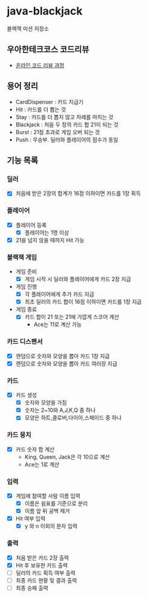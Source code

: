 # java-blackjack

블랙잭 미션 저장소

## 우아한테크코스 코드리뷰

- [온라인 코드 리뷰 과정](https://github.com/woowacourse/woowacourse-docs/blob/master/maincourse/README.md)

## 용어 정리

- CardDispenser : 카드 지급기
- Hit : 카드를 더 뽑는 것
- Stay : 카드를 더 뽑지 않고 차례를 마치는 것
- Blackjack : 처음 두 장의 카드 합 21이 되는 것
- Burst : 21점 초과로 게임 오버 되는 것
- Push : 무승부. 딜러와 플레이어의 점수가 동일

## 기능 목록

### 딜러

- [x] 처음에 받은 2장의 합계가 16점 이하이면 카드를 1장 획득

### 플레이어

- [x] 플레이어 등록
    - [x] 플레이어는 1명 이상
- [x] 21을 넘지 않을 때까지 Hit 가능

### 블랙잭 게임

- 게임 준비
    - [x] 게임 시작 시 딜러와 플레이어에게 카드 2장 지급

- 게임 진행
    - [x] 각 플레이어에게 추가 카드 지급
    - [x] 최초 딜러의 카드 합이 16점 이하이면 카드를 1장 지급

- 게임 종료
    - [x] 카드 합이 21 또는 21에 가깝게 스코어 계산
        - Ace는 11로 계산 가능

### 카드 디스펜서

- [x] 랜덤으로 숫자와 모양을 뽑아 카드 1장 지급
- [x] 랜덤으로 숫자와 모양을 뽑아 카드 여러장 지급

### 카드

- [x] 카드 생성
    - [x] 숫자와 모양을 가짐
    - [x] 숫자는 2~10와 A,J,K,Q 중 하나
    - [x] 모양은 하트,클로버,다이아,스페이드 중 하나

### 카드 뭉치

- [x] 카드 숫자 합 계산
    - King, Queen, Jack은 각 10으로 계산
    - Ace는 1로 계산

### 입력

- [x] 게임에 참여할 사람 이름 입력
    - [x] 이름은 쉼표를 기준으로 분리
    - [x] 이름 앞 뒤 공백 제거

- [x] Hit 여부 입력
    - [x] y 와 n 이외의 문자 입력

### 출력

- [x] 처음 받은 카드 2장 출력
- [x] Hit 후 보유한 카드 출력
- [ ] 딜러의 카드 획득 여부 출력
- [ ] 최종 카드 현황 및 결과 출력
- [ ] 최종 승패 출력
